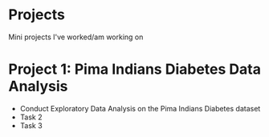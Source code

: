 # Projects
Mini projects I've worked/am working on

# Project 1: Pima Indians Diabetes Data Analysis
* Conduct Exploratory Data Analysis on the Pima Indians Diabetes dataset
* Task 2
* Task 3

